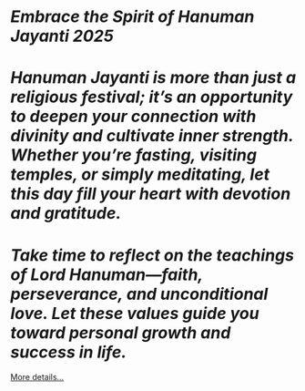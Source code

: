 # *Embrace the Spirit of Hanuman Jayanti 2025*

# *Hanuman Jayanti is more than just a religious festival; it’s an opportunity to deepen your connection with divinity and cultivate inner strength. Whether you’re fasting, visiting temples, or simply meditating, let this day fill your heart with devotion and gratitude.*

# *Take time to reflect on the teachings of Lord Hanuman—faith, perseverance, and unconditional love. Let these values guide you toward personal growth and success in life.*

[More details…](https://spiritualkhazaana.com/web-stories/embrace-the-spirit-of-hanuman-jayanti-2025)
